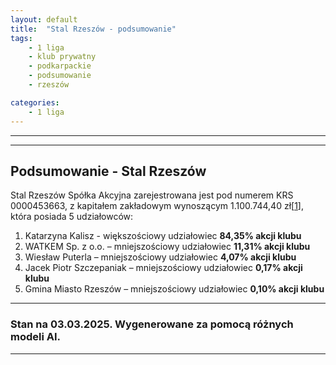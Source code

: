 ```yaml
---
layout: default
title:  "Stal Rzeszów - podsumowanie"
tags: 
    - 1 liga
    - klub prywatny
    - podkarpackie
    - podsumowanie
    - rzeszów

categories:
    - 1 liga
---
```


[1]: https://stalrzeszow.pl/wp-content/uploads/2024/04/Sprawozdanie-zarzadu-za-okres-01.07.2022-30.06.2023.pdf

---

---

## Podsumowanie - Stal Rzeszów
Stal Rzeszów Spółka Akcyjna zarejestrowana jest pod numerem KRS 0000453663, z kapitałem zakładowym wynoszącym 1.100.744,40 zł\[[1]\], która posiada 5 udziałowców:

1. Katarzyna Kalisz - większościowy udziałowiec **84,35% akcji klubu**
2. WATKEM Sp. z o.o. – mniejszościowy udziałowiec **11,31% akcji klubu**
3. Wiesław Puterla – mniejszościowy udziałowiec **4,07% akcji klubu**
4. Jacek Piotr Szczepaniak – mniejszościowy udziałowiec **0,17% akcji klubu**
5. Gmina Miasto Rzeszów – mniejszościowy udziałowiec **0,10% akcji klubu**

---

### Stan na 03.03.2025. Wygenerowane za pomocą różnych modeli AI.

---